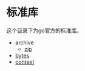 # 标准库

这个目录下为go官方的标准库。

- archive
    - [zip](./archive/zip.md)
- [bytes](./bytes.md)
- [context](./context.md)
